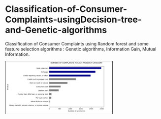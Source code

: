 # Classification-of-Consumer-Complaints-usingDecision-tree-and-Genetic-algorithms
Classification of Consumer Complaints using Random forest and some feature selection algorithms : Genetic algorithms, Information Gain, Mutual Information.
<p>
    <img src="text-Mining.png" width="350" title="hover text">
</p>

